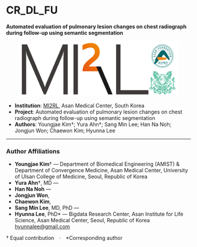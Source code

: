# CR_DL_FU

**Automated evaluation of pulmonary lesion changes on chest radiograph during follow-up using semantic segmentation**

<p align="center"><img src='./MI2RL_logo.png' width="440" height="150"></p>

- **Institution**: [MI2RL](https://www.mi2rl.co/), Asan Medical Center, South Korea  
- **Project**: Automated evaluation of pulmonary lesion changes on chest radiograph during follow-up using semantic segmentation  
- **Authors**: Youngjae Kim†; Yura Ahn†; Sang Min Lee; Han Na Noh; Jongjun Won; Chaewon Kim; Hyunna Lee

---

### Author Affiliations

- **Youngjae Kim**† — Department of Biomedical Engineering (AMIST) & Department of Convergence Medicine, Asan Medical Center, University of Ulsan College of Medicine, Seoul, Republic of Korea  
- **Yura Ahn**†, MD — 
- **Han Na Noh** — 
- **Jongjun Won**, 
- **Chaewon Kim**,
- **Sang Min Lee**, MD, PhD —
- **Hyunna Lee**, PhD* — Bigdata Research Center, Asan Institute for Life Science, Asan Medical Center, Seoul, Republic of Korea <hyunnalee@gmail.com>  
 

† Equal contribution · *Corresponding author
